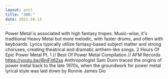 ```yaml
---
layout: post
title: "300:"
date: 2021-10-13
---
```


Power Metal is associated with high fantasy tropes. Music-wise, it's traditional Heavy Metal but more melodic, with faster drums, and often with keyboards. Lyrics typically utilize fantasy-based subject matter and strong choruses, creating theatrical and dramatic anthem-like songs.
 2 Hours Of Epic Power Metal Pt. 1 // Best Of Power Metal Compilation // AFM Records
https://youtu.be/j6niFit62ss 
Anthropologist Sam Dunn traced the origins of power metal back to the late 1970s, when the groundwork for power metal lyrical style was laid down by Ronnie James Dio
